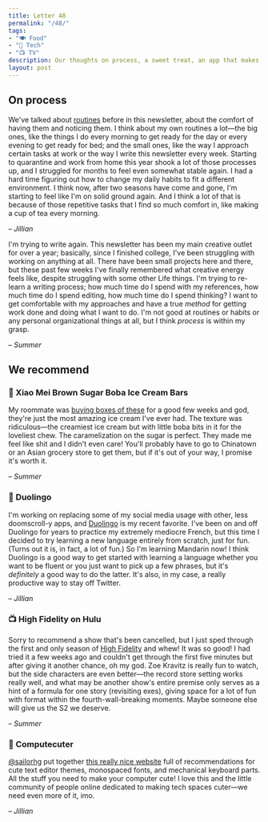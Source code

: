 ```yaml
---
title: Letter 48
permalink: "/48/"
tags:
- "🍽️ Food"
- "📱 Tech"
- "📺 TV"
description: Our thoughts on process, a sweet treat, an app that makes learning fun, a show that deserves a second season, and some really cute tech stuff.
layout: post
---
```


## On process

We've talked about [routines](https://letterstosummer.com/24) before in this newsletter, about the comfort of having them and noticing them. I think about my own routines a lot—the big ones, like the things I do every morning to get ready for the day or every evening to get ready for bed; and the small ones, like the way I approach certain tasks at work or the way I write this newsletter every week. Starting to quarantine and work from home this year shook a lot of those processes up, and I struggled for months to feel even somewhat stable again. I had a hard time figuring out how to change my daily habits to fit a different environment. I think now, after two seasons have come and gone, I'm starting to feel like I'm on solid ground again. And I think a lot of that is because of those repetitive tasks that I find so much comfort in, like making a cup of tea every morning.

– *Jillian*

I'm trying to write again. This newsletter has been my main creative outlet for over a year; basically, since I finished college, I've been struggling with working on anything at all. There have been small projects here and there, but these past few weeks I've finally remembered what creative energy feels like, despite struggling with some other Life things. I'm trying to re-learn a writing process; how much time do I spend with my references, how much time do I spend editing, how much time do I spend thinking? I want to get comfortable with my approaches and have a true *method* for getting work done and doing what I want to do. I'm not good at routines or habits or any personal organizational things at all, but I think *process* is within my grasp.

– *Summer*

## We recommend

### 🍴 Xiao Mei Brown Sugar Boba Ice Cream Bars

My roommate was [buying boxes of these](https://fresh.hmart.com/media/catalog/product/cache/4a29384b44aa82bd9906cfa705b6f349/3/3/3323002181.png) for a good few weeks and god, they're just the most amazing ice cream I've ever had. The texture was ridiculous—the creamiest ice cream but with little boba bits in it for the loveliest chew. The caramelization on the sugar is perfect. They made me feel like shit and I didn't even care! You'll probably have to go to Chinatown or an Asian grocery store to get them, but if it's out of your way, I promise it's worth it.

– *Summer*

### 📱 Duolingo

I'm working on replacing some of my social media usage with other, less doomscroll-y apps, and [Duolingo](https://www.duolingo.com) is my recent favorite. I've been on and off Duolingo for years to practice my extremely mediocre French, but this time I decided to try learning a new language entirely from scratch, just for fun. (Turns out it is, in fact, a lot of fun.) So I'm learning Mandarin now! I think Duolingo is a good way to get started with learning a language whether you want to be fluent or you just want to pick up a few phrases, but it's *definitely* a good way to do the latter. It's also, in my case, a really productive way to stay off Twitter.

– *Jillian*

### 📺 High Fidelity on Hulu

Sorry to recommend a show that's been cancelled, but I just sped through the first and only season of [High Fidelity](https://www.hulu.com/series/high-fidelity-52cb09be-ccc9-4eb4-9db8-f00b0443b2f5) and whew! It was so good! I had tried it a few weeks ago and couldn't get through the first five minutes but after giving it another chance, oh my god. Zoe Kravitz is really fun to watch, but the side characters are even better—the record store setting works really well, and what may be another show's entire premise only serves as a hint of a formula for one story (revisiting exes), giving space for a lot of fun with format within the fourth-wall-breaking moments. Maybe someone else will give us the S2 we deserve.

– *Summer*

### 📱 Computecuter

[@sailorhg](https://www.twitter.com/sailorhg) put together [this really nice website](https://computecuter.com) full of recommendations for cute text editor themes, monospaced fonts, and mechanical keyboard parts. All the stuff you need to make your computer cute! I love this and the little community of people online dedicated to making tech spaces cuter—we need even more of it, imo.

– *Jillian*
